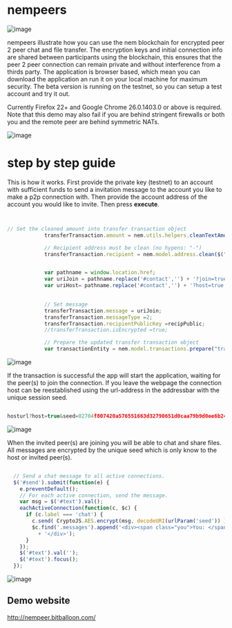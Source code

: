 # nempeers



![image](https://i.imgur.com/3IwZPCI.png)


nempeers illustrate how you can use the nem blockchain for encrypted peer 2 peer chat and file transfer. The encryption keys and initial connection info are shared between participants using the blockchain, this ensures that the peer 2 peer connection can remain private and without interference from a thirds party. The application is browser based, which mean you can download the application an run it on your local machine for maximum security. The beta version is running on the testnet, so you can setup a test account and try it out.

Currently Firefox 22+ and Google Chrome 26.0.1403.0 or above is required. Note that this demo may also fail if you are behind stringent firewalls or both you and the remote peer are behind symmetric NATs.

![image](https://image.ibb.co/mRG5Ko/Logo_Makr_5x_K7r_S.png)

# step by step guide


This is how it works. First provide the private key (testnet) to an account with sufficient funds to send a invitation message to the account you like to make a p2p connection with. Then provide the account address of the account you would like to invite. Then press **execute**.

```javascript


// Set the cleaned amount into transfer transaction object
			transferTransaction.amount = nem.utils.helpers.cleanTextAmount(0);

			// Recipient address must be clean (no hypens: "-")
			transferTransaction.recipient = nem.model.address.clean($("#recipient").val());


			var pathname = window.location.href;
			var uriJoin = pathname.replace('#contact','') + '?join=true' + '&seed=' + encodeURI(encryptionKey)+'#chat';
			var uriHost= pathname.replace('#contact','') + '?host=true' + '&seed=' + encodeURI(encryptionKey)+'#chat';
	

			// Set message
			transferTransaction.message = uriJoin;
			transferTransaction.messageType =2;
			transferTransaction.recipientPublicKey =recipPublic;
			//transferTransaction.isEncrypted =true;

			// Prepare the updated transfer transaction object
			var transactionEntity = nem.model.transactions.prepare("transferTransaction")(common, transferTransaction, nem.model.network.data.testnet.id);

```


![image](https://imgur.com/md5Grj5.png)

If the transaction is successful the app will start the application, waiting for the peer(s) to join the connection. If you leave the webpage the connection host can be reestablished using the url-address in the addressbar with the unique session seed. 

```javascript

hosturl?host=true&seed=02704f807420a576551663d32790651d0caa79b9d0ee6b24fcca3d8481e9405b#chat

```


![image](https://imgur.com/Bfykc7G.png)

When the invited peer(s) are joining you will be able to chat and share files. All messages are encrypted by the unique seed which is only know to the host or invited peer(s). 

```javascript

  // Send a chat message to all active connections.
  $('#send').submit(function(e) {
    e.preventDefault();
    // For each active connection, send the message.
    var msg = $('#text').val();
    eachActiveConnection(function(c, $c) {
      if (c.label === 'chat') {
        c.send( CryptoJS.AES.encrypt(msg, decodeURI(urlParam('seed')) ) );
        $c.find('.messages').append('<div><span class="you">You: </span>' + msg
          + '</div>');
      }
    });
    $('#text').val('');
    $('#text').focus();
  });

```


![image](https://imgur.com/d3NcdDc.png)


## Demo website


http://nempeer.bitballoon.com/
